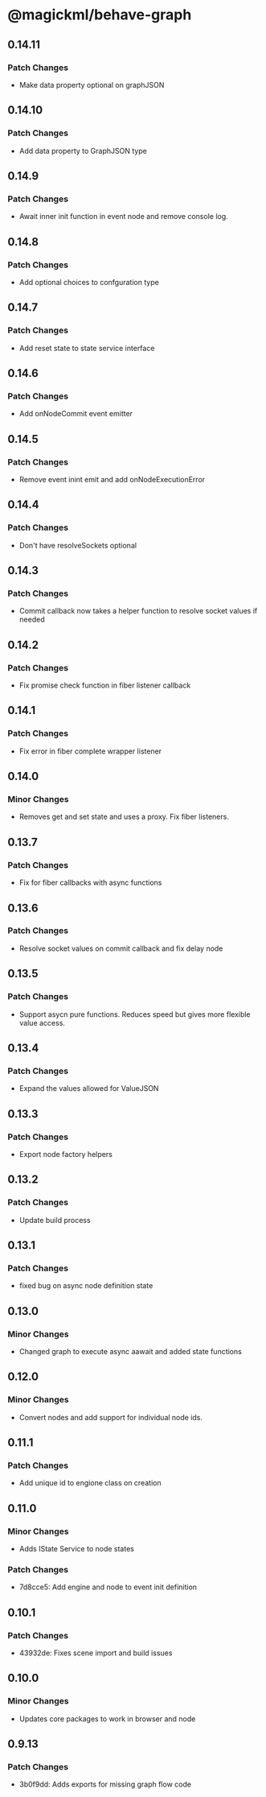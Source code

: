 # @magickml/behave-graph

## 0.14.11

### Patch Changes

- Make data property optional on graphJSON

## 0.14.10

### Patch Changes

- Add data property to GraphJSON type

## 0.14.9

### Patch Changes

- Await inner init function in event node and remove console log.

## 0.14.8

### Patch Changes

- Add optional choices to confguration type

## 0.14.7

### Patch Changes

- Add reset state to state service interface

## 0.14.6

### Patch Changes

- Add onNodeCommit event emitter

## 0.14.5

### Patch Changes

- Remove event inint emit and add onNodeExecutionError

## 0.14.4

### Patch Changes

- Don't have resolveSockets optional

## 0.14.3

### Patch Changes

- Commit callback now takes a helper function to resolve socket values if needed

## 0.14.2

### Patch Changes

- Fix promise check function in fiber listener callback

## 0.14.1

### Patch Changes

- Fix error in fiber complete wrapper listener

## 0.14.0

### Minor Changes

- Removes get and set state and uses a proxy. Fix fiber listeners.

## 0.13.7

### Patch Changes

- Fix for fiber callbacks with async functions

## 0.13.6

### Patch Changes

- Resolve socket values on commit callback and fix delay node

## 0.13.5

### Patch Changes

- Support asycn pure functions. Reduces speed but gives more flexible value access.

## 0.13.4

### Patch Changes

- Expand the values allowed for ValueJSON

## 0.13.3

### Patch Changes

- Export node factory helpers

## 0.13.2

### Patch Changes

- Update build process

## 0.13.1

### Patch Changes

- fixed bug on async node definition state

## 0.13.0

### Minor Changes

- Changed graph to execute async aawait and added state functions

## 0.12.0

### Minor Changes

- Convert nodes and add support for individual node ids.

## 0.11.1

### Patch Changes

- Add unique id to engione class on creation

## 0.11.0

### Minor Changes

- Adds IState Service to node states

### Patch Changes

- 7d8cce5: Add engine and node to event init definition

## 0.10.1

### Patch Changes

- 43932de: Fixes scene import and build issues

## 0.10.0

### Minor Changes

- Updates core packages to work in browser and node

## 0.9.13

### Patch Changes

- 3b0f9dd: Adds exports for missing graph flow code

